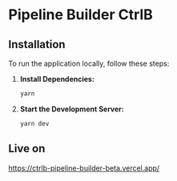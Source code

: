 

# Pipeline Builder CtrlB

## Installation

To run the application locally, follow these steps:


1. **Install Dependencies:**
   ```sh
   yarn
   ```

2. **Start the Development Server:**
   ```sh
   yarn dev
   ```

## Live on

https://ctrlb-pipeline-builder-beta.vercel.app/
